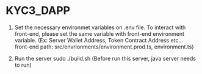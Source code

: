 # KYC3_DAPP

1. Set the necessary environmet variables on .env file.
	To interact with front-end, please set the same variable with front-end environment variable.
	(Ex: Server Wallet Address, Token Contract Address etc...
		 front-end path: src/envrionments/environment.prod.ts, environment.ts)
		 
2. Run the server
	sudo ./build.sh
	(Before run this server, java server needs to run)